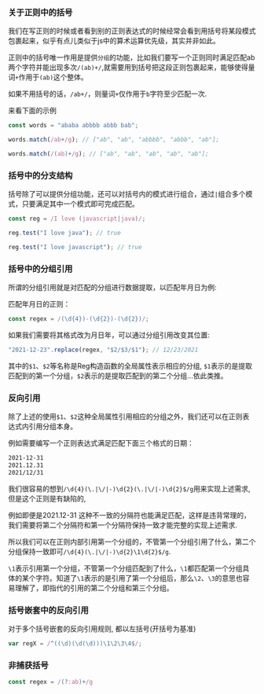 ### 关于正则中的括号

我们在写正则的时候或者看到别的正则表达式的时候经常会看到用括号将某段模式包裹起来，似乎有点儿类似于js中的算术运算优先级，其实并非如此。

正则中的括号唯一作用是提供`分组`的功能，比如我们要写一个正则同时满足匹配ab两个字符并能出现多次`/(ab)+/`,就需要用到括号把这段正则包裹起来，能够使得量词`+`作用于`(ab)`这个整体。

如果不用括号的话，`/ab+/`，则量词`+`仅作用于`b`字符至少匹配一次. 

来看下面的示例

```js
const words = "ababa abbbb abbb bab";

words.match(/ab+/g); // ["ab", "ab", "abbbb", "abbb", "ab"]; 

words.match(/(ab)+/g); // ["ab", "ab", "ab", "ab", "ab"]; 
```

### 括号中的分支结构

括号除了可以提供分组功能，还可以对括号内的模式进行组合，通过`|`组合多个模式，只要满足其中一个模式即可完成匹配。

```js
const reg = /I love (javascript|java)/;

reg.test("I love java"); // true

reg.test("I love javascript"); // true
```


### 括号中的分组引用

所谓的分组引用就是对匹配的分组进行数据提取，以匹配年月日为例:

匹配年月日的正则：

```js
const regex = /(\d{4})-(\d{2})-(\d{2})/;
```


如果我们需要将其格式改为月日年，可以通过分组引用改变其位置:

```js
"2021-12-23".replace(regex, "$2/$3/$1"); // 12/23/2021
```
其中的`$1`、`$2`等名称是Reg构造函数的全局属性表示相应的分组, `$1`表示的是提取匹配到的第一个分组，`$2`表示的是提取匹配到的第二个分组...依此类推。

### 反向引用

除了上述的使用`$1`、`$2`这种全局属性引用相应的分组之外，我们还可以在正则表达式内引用分组本身。

例如需要编写一个正则表达式满足匹配下面三个格式的日期：

```md
2021-12-31
2021.12.31
2021/12/31
```

我们很容易的想到`/\d{4}(\.|\/|-)\d{2}(\.|\/|-)\d{2}$/g`用来实现上述需求, 但是这个正则是有缺陷的,

例如即便是2021.12-31 这种不一致的分隔符也能满足匹配，这样是违背常理的，我们需要将第二个分隔符和第一个分隔符保持一致才能完整的实现上述需求.

所以我们可以在正则内部引用第一个分组的，不管第一个分组引用了什么，第二个分组保持一致即可`/\d{4}(\.|\/|-)\d{2}\1\d{2}$/g`.

`\1`表示引用第一个分组，不管第一个分组匹配到了什么，`\1`都匹配第一个分组具体的某个字符。知道了`\1`表示的是引用了第一个分组后，那么`\2`、`\3`的意思也容易理解了，即指代的引用的第二个分组和第三个分组。

### 括号嵌套中的反向引用

对于多个括号嵌套的反向引用规则, 都以左括号(开括号为基准)
```js
var regX = /^((\d)(\d(\d)))\1\2\3\4$/;
```

### 非捕获括号

```js
const regex = /(?:ab)+/g
```

